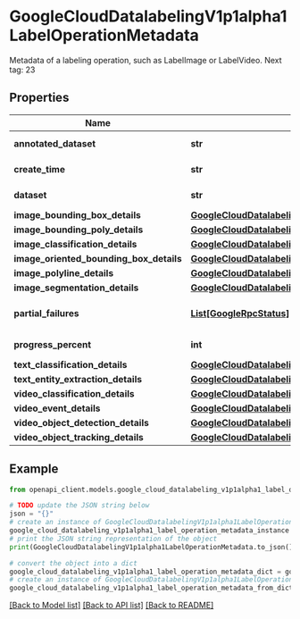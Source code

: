# GoogleCloudDatalabelingV1p1alpha1LabelOperationMetadata

Metadata of a labeling operation, such as LabelImage or LabelVideo. Next tag: 23

## Properties

Name | Type | Description | Notes
------------ | ------------- | ------------- | -------------
**annotated_dataset** | **str** | Output only. The name of annotated dataset in format \&quot;projects/*/datasets/*/annotatedDatasets/*\&quot;. | [optional] 
**create_time** | **str** | Output only. Timestamp when labeling request was created. | [optional] 
**dataset** | **str** | Output only. The name of dataset to be labeled. \&quot;projects/*/datasets/*\&quot; | [optional] 
**image_bounding_box_details** | [**GoogleCloudDatalabelingV1p1alpha1LabelImageBoundingBoxOperationMetadata**](GoogleCloudDatalabelingV1p1alpha1LabelImageBoundingBoxOperationMetadata.md) |  | [optional] 
**image_bounding_poly_details** | [**GoogleCloudDatalabelingV1p1alpha1LabelImageBoundingPolyOperationMetadata**](GoogleCloudDatalabelingV1p1alpha1LabelImageBoundingPolyOperationMetadata.md) |  | [optional] 
**image_classification_details** | [**GoogleCloudDatalabelingV1p1alpha1LabelImageClassificationOperationMetadata**](GoogleCloudDatalabelingV1p1alpha1LabelImageClassificationOperationMetadata.md) |  | [optional] 
**image_oriented_bounding_box_details** | [**GoogleCloudDatalabelingV1p1alpha1LabelImageOrientedBoundingBoxOperationMetadata**](GoogleCloudDatalabelingV1p1alpha1LabelImageOrientedBoundingBoxOperationMetadata.md) |  | [optional] 
**image_polyline_details** | [**GoogleCloudDatalabelingV1p1alpha1LabelImagePolylineOperationMetadata**](GoogleCloudDatalabelingV1p1alpha1LabelImagePolylineOperationMetadata.md) |  | [optional] 
**image_segmentation_details** | [**GoogleCloudDatalabelingV1p1alpha1LabelImageSegmentationOperationMetadata**](GoogleCloudDatalabelingV1p1alpha1LabelImageSegmentationOperationMetadata.md) |  | [optional] 
**partial_failures** | [**List[GoogleRpcStatus]**](GoogleRpcStatus.md) | Output only. Partial failures encountered. E.g. single files that couldn&#39;t be read. Status details field will contain standard GCP error details. | [optional] 
**progress_percent** | **int** | Output only. Progress of label operation. Range: [0, 100]. | [optional] 
**text_classification_details** | [**GoogleCloudDatalabelingV1p1alpha1LabelTextClassificationOperationMetadata**](GoogleCloudDatalabelingV1p1alpha1LabelTextClassificationOperationMetadata.md) |  | [optional] 
**text_entity_extraction_details** | [**GoogleCloudDatalabelingV1p1alpha1LabelTextEntityExtractionOperationMetadata**](GoogleCloudDatalabelingV1p1alpha1LabelTextEntityExtractionOperationMetadata.md) |  | [optional] 
**video_classification_details** | [**GoogleCloudDatalabelingV1p1alpha1LabelVideoClassificationOperationMetadata**](GoogleCloudDatalabelingV1p1alpha1LabelVideoClassificationOperationMetadata.md) |  | [optional] 
**video_event_details** | [**GoogleCloudDatalabelingV1p1alpha1LabelVideoEventOperationMetadata**](GoogleCloudDatalabelingV1p1alpha1LabelVideoEventOperationMetadata.md) |  | [optional] 
**video_object_detection_details** | [**GoogleCloudDatalabelingV1p1alpha1LabelVideoObjectDetectionOperationMetadata**](GoogleCloudDatalabelingV1p1alpha1LabelVideoObjectDetectionOperationMetadata.md) |  | [optional] 
**video_object_tracking_details** | [**GoogleCloudDatalabelingV1p1alpha1LabelVideoObjectTrackingOperationMetadata**](GoogleCloudDatalabelingV1p1alpha1LabelVideoObjectTrackingOperationMetadata.md) |  | [optional] 

## Example

```python
from openapi_client.models.google_cloud_datalabeling_v1p1alpha1_label_operation_metadata import GoogleCloudDatalabelingV1p1alpha1LabelOperationMetadata

# TODO update the JSON string below
json = "{}"
# create an instance of GoogleCloudDatalabelingV1p1alpha1LabelOperationMetadata from a JSON string
google_cloud_datalabeling_v1p1alpha1_label_operation_metadata_instance = GoogleCloudDatalabelingV1p1alpha1LabelOperationMetadata.from_json(json)
# print the JSON string representation of the object
print(GoogleCloudDatalabelingV1p1alpha1LabelOperationMetadata.to_json())

# convert the object into a dict
google_cloud_datalabeling_v1p1alpha1_label_operation_metadata_dict = google_cloud_datalabeling_v1p1alpha1_label_operation_metadata_instance.to_dict()
# create an instance of GoogleCloudDatalabelingV1p1alpha1LabelOperationMetadata from a dict
google_cloud_datalabeling_v1p1alpha1_label_operation_metadata_from_dict = GoogleCloudDatalabelingV1p1alpha1LabelOperationMetadata.from_dict(google_cloud_datalabeling_v1p1alpha1_label_operation_metadata_dict)
```
[[Back to Model list]](../README.md#documentation-for-models) [[Back to API list]](../README.md#documentation-for-api-endpoints) [[Back to README]](../README.md)


